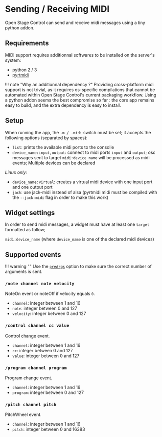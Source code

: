 # Sending / Receiving MIDI

Open Stage Control can send and receive midi messages using a tiny python addon.

## Requirements

MIDI support requires additionnal softwares to be installed on the server's system:

- python 2 / 3
- [pyrtmidi](https://github.com/patrickkidd/pyrtmidi)

!!! note "Why an additionnal dependency ?"
    Providing cross-platform midi support is not trivial, as it requires os-specific compilations that cannot be automated within Open Stage Control's current packaging workflow. Using a python addon seems the best compromise so far : the core app remains easy to build, and the extra dependency is easy to install.

## Setup

When running the app, the `-m / -midi` switch must be set; it accepts the following options (separated by spaces):

- `list`: prints the available midi ports to the consolle
- `device_name:input,output`: connect to midi ports `input` and `output`; osc messages sent to target `midi:device_name` will be processed as midi events; Multiple devices can be declared

*Linux only:*

- `device_name:virtual`: creates a virtual midi device with one input port and one output port
- `jack`: use jack-midi instead of alsa (pyrtmidi midi must be compiled with the `--jack-midi` flag in order to make this work)

## Widget settings

In order to send midi messages, a widget must have at least one `target` formatted as follow;  

`midi:device_name` (where `device_name` is one of the declared midi devices)

## Supported events

!!! warning ""
    Use the [`preArgs`](/widgets/widgets/#preargs) option to make sure the correct number of arguments is sent.



### `/note channel note velocity`

NoteOn event or noteOff if velocity equals `0`.

- `channel`: integer between 1 and 16
- `note`: integer between 0 and 127
- `velocity`: integer between 0 and 127

### `/control channel cc value`

Control change event.

- `channel`: integer between 1 and 16
- `cc`: integer between 0 and 127
- `value`: integer between 0 and 127

### `/program channel program`

Program change event.

- `channel`: integer between 1 and 16
- `program`: integer between 0 and 127

### `/pitch channel pitch`

PitchWheel event.

- `channel`: integer between 1 and 16
- `pitch`: integer between 0 and 16383
